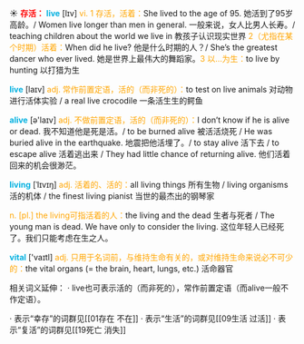 ☀ <font color="red">**存活：**</font>
<font color="sky blue">**live**</font> [lɪv] 
<font color="orange">vi. 1 存活，活着：</font>She lived to the age of 95. 她活到了95岁高龄。/ Women live longer than men in general. 一般来说，女人比男人长寿。/ teaching children about the world we live in 教孩子认识现实世界 <font color="orange">2（尤指在某个时期）活着：</font>When did he live? 他是什么时期的人？/ She’s the greatest dancer who ever lived. 她是世界上最伟大的舞蹈家。<font color="orange">3 以…为生：</font>to live by hunting 以打猎为生

<font color="sky blue">**live**</font> [laɪv] 
<font color="orange">adj. 常作前置定语，活的（而非死的）：</font>to test on live animals 对动物进行活体实验 / a real live crocodile 一条活生生的鳄鱼

<font color="sky blue">**alive**</font> [ə'laɪv] 
<font color="orange">adj. 不做前置定语，活的（而非死的）：</font>I don’t know if he is alive or dead. 我不知道他是死是活。/ to be burned alive 被活活烧死 / He was buried alive in the earthquake. 地震把他活埋了。/ to stay alive 活下去 / to escape alive 活着逃出来 / They had little chance of returning alive. 他们活着回来的机会很渺茫。
           
<font color="sky blue">**living**</font> [ˈlɪvɪŋ]
<font color="orange">adj. 活着的、活的：</font>all living things 所有生物 / living organisms 活的机体 / the finest living pianist 当世的最杰出的钢琴家

<font color="orange">n. [pl.] the living可指活着的人：</font>the living and the dead 生者与死者 / The young man is dead. We have only to consider the living. 这位年轻人已经死了。我们只能考虑在生之人。

<font color="sky blue">**vital**</font> ['vaɪtl] 
<font color="orange">adj. 只用于名词前，与维持生命有关的，或对维持生命来说必不可少的：</font>the vital organs (= the brain, heart, lungs, etc.) 活命器官

相关词义延伸：
· live也可表示活的（而非死的），常作前置定语（而alive一般不作定语）。

· 表示“幸存”的词群见[[01存在 不在]]
· 表示“生活”的词群见[[09生活 过活]]
· 表示“复活”的词群见[[19死亡 消失]]
